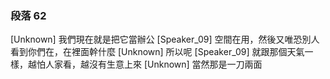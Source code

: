 ### 段落 62

[Unknown] 我們現在就是把它當辦公
[Speaker_09] 空間在用，然後又唯恐別人看到你們在，在裡面幹什麼
[Unknown] 所以呢
[Speaker_09] 就跟那個天氣一樣，越怕人家看，越沒有生意上來
[Unknown] 當然那是一刀兩面